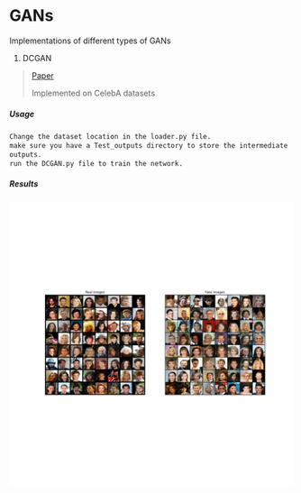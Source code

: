 # GANs

Implementations of different types of GANs

1. DCGAN
  > [Paper](https://arxiv.org/abs/1511.06434)
  > 
  > Implemented on CelebA datasets
   ##### Usage 
   
    Change the dataset location in the loader.py file.
    make sure you have a Test_outputs directory to store the intermediate outputs.
    run the DCGAN.py file to train the network.
    
   ##### Results
   
   ![Comparison](https://github.com/Atharva-K12/GANs/blob/main/Test_outputs/Comparison.png)
    
    
